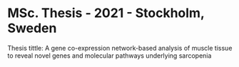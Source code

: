 # MSc. Thesis - 2021 - Stockholm, Sweden 
Thesis tittle: A gene co-expression network-based analysis of muscle tissue to reveal novel genes and molecular pathways underlying sarcopenia

